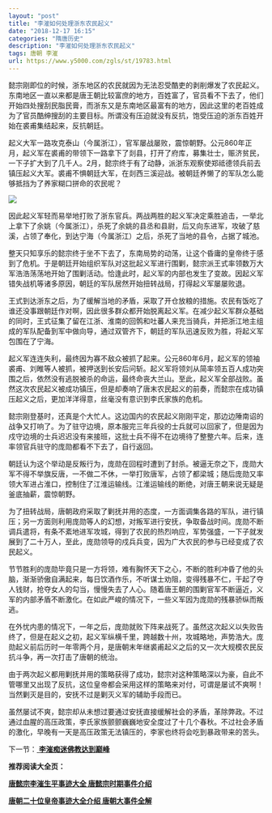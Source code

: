 ```yaml
---
layout: "post"
title: "李漼如何处理浙东农民起义"
date: "2018-12-17 16:15"
categories: "隋唐历史"
description: "李漼如何处理浙东农民起义"
tags: 唐朝 李漼
url: https://www.y5000.com/zgls/st/19783.html
---
```






懿宗刚即位的时候，浙东地区的农民就因为无法忍受酷吏的剥削爆发了农民起义。东南地区一直以来都是唐王朝比较富庶的地方，百姓富了，官员看不下去了，他们开始四处搜刮民脂民膏，而浙东又是东南地区最富有的地方，因此这里的老百姓成为了官员酷绅搜刮的主要目标。所谓没有压迫就没有反抗，饱受压迫的浙东百姓开始在裘甫集结起来，反抗朝廷。

起义大军一路攻克泰山（今属浙江），官军屡战屡败，震惊朝野。公元860年正月，起义军在裘甫的带领下一路拿下了剡县，打开了府库，募集壮士，赈济贫民，一下子扩大到了几千人。2月，懿宗终于有了动静，派浙东观察使郑祗德领兵前去镇压起义大军。裘甫不惧朝廷大军，在剡西三溪迎战。被朝廷养懒了的军队怎么能够抵挡为了养家糊口拼命的农民呢？

![](https://img.y5000.com/uploads/allimg/170426/8-1F426142KSE.jpg)

因此起义军轻而易举地打败了浙东官兵。两战两胜的起义军决定乘胜追击，一举北上拿下了余姚（今属浙江），杀死了余姚的县丞和县尉，后又向东进军，攻破了慈溪，占领了奉化，到达宁海（今属浙江）之后，杀死了当地的县令，占据了城池。

整天只知享乐的懿宗终于坐不下去了，东南局势的动荡，让这个昏庸的皇帝终于感到了危机。于是朝廷开始组织军队对这批起义军进行围剿，懿宗派王式率领数万大军浩浩荡荡地开始了围剿活动。恰逢此时，起义军的内部也发生了变故。因起义军错失战机等诸多原因，朝廷的军队居然开始扭转战局，打得起义军屡屡败退。

王式到达浙东之后，为了缓解当地的矛盾，采取了开仓放粮的措施。农民有饭吃了谁还没事跟朝廷作对啊，因此很多群众都开始脱离起义军。在减少起义军群众基础的同时，王式征集了留在江浙、淮南的回鹘和吐蕃人来充当骑兵，并把浙江地主组成的军队配备到军中做向导，通过双管齐下，朝廷的军队迅速反败为胜，将起义军包围在了宁海。

起义军连连失利，最终因为寡不敌众被抓了起来。公元860年6月，起义军的领袖裘甫、刘睢等人被抓，被押送到长安后问斩。起义军将领刘从简率领五百人成功突围之后，依然没有逃脱被杀的命运，最终命丧大兰山。至此，起义军全部战败。虽然这次农民起义被成功镇压，但是却奏响了唐末农民起义的前奏，而懿宗在成功镇压起义之后，更加洋洋得意，丝毫没有意识到李氏家族的危机。

懿宗刚登基时，还真是个大忙人。这边国内的农民起义刚刚平定，那边边陲南诏的战争又打响了。为了驻守边境，原本服完三年兵役的士兵就可以回家了，但是因为戍守边境的士兵迟迟没有来接班，这批士兵不得不在边境待了整整六年。后来，连率领官兵驻守的庞勋都看不下去了，自行返回。

朝廷认为这个举动是反叛行为，庞勋在回程时遭到了封杀。被逼无奈之下，庞勋大军不得不举旗反唐，一不做二不休，一举打败唐军，占领了都梁城；随后庞勋又率领大军进占淮口，控制住了江淮运输线。江淮运输线的断绝，对唐王朝来说无疑是釜底抽薪，震惊朝野。

为了扭转战局，唐朝政府采取了剿抚并用的态度，一方面调集各路的军队，进行镇压；另一方面则利用庞勋等人的幻想，对叛军进行安抚，争取备战时间。庞勋不断调兵遣将，有条不紊地进军攻城，得到了农民的热烈响应，军势强盛，一下子就发展到了二十万人，至此，庞勋领导的戍兵兵变，因为广大农民的参与已经变成了农民起义。

节节胜利的庞勋毕竟只是一方将领，难有胸怀天下之心，不断的胜利冲昏了他的头脑，渐渐骄傲自满起来，每日饮酒作乐，不听谋士劝阻，变得残暴不仁，干起了夺人钱财，抢夺女人的勾当，慢慢失去了人心。随着唐王朝的围剿官军不断逼近，义军的内部矛盾不断激化。在如此严峻的情况下，一些义军因为庞勋的残暴骄纵而叛逃。

在外忧内患的情况下，一年之后，庞勋就败下阵来战死了。虽然这次起义以失败告终了，但是在起义之初，起义军纵横千里，跨越数十州，攻城略地，声势浩大。庞勋起义前后历时一年零两个月，是唐朝末年继裘甫起义之后的又一次大规模农民反抗斗争，再一次打击了唐朝的统治。

由于两次起义都用剿抚并用的策略获得了成功，懿宗对这种策略深以为豪，自此不管哪里又出现了反抗，这位皇帝都会采用这样的策略来对付，可谓是屡试不爽啊！当然剿灭是目的，安抚不过是剿灭义军的辅助手段而已。

虽然屡试不爽，懿宗却从未想过要通过安抚直接缓解社会的矛盾，革除弊政。不过通过血腥的高压政策，李氏家族颤颤巍巍地安全度过了十几个春秋。不过社会矛盾的激化，早晚有一天是高压政策无法镇压的，李家也终将会吃到暴政带来的苦头。

下一节：[ **李漼痴迷佛教达到巅峰**](https://www.y5000.com/zgls/st/19784.html)

**推荐阅读大全页：**

[**唐懿宗李漼生平事迹大全 唐懿宗时期事件介绍**](https://www.y5000.com/zgls/st/19785.html)

[**唐朝二十位皇帝事迹大全介绍 唐朝大事件全解**](https://www.y5000.com/zgls/st/19949.html)
